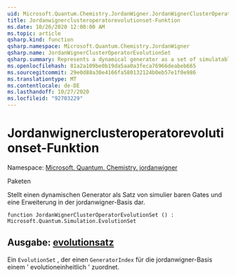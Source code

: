 ```yaml
---
uid: Microsoft.Quantum.Chemistry.JordanWigner.JordanWignerClusterOperatorEvolutionSet
title: Jordanwignerclusteroperatorevolutionset-Funktion
ms.date: 10/26/2020 12:00:00 AM
ms.topic: article
qsharp.kind: function
qsharp.namespace: Microsoft.Quantum.Chemistry.JordanWigner
qsharp.name: JordanWignerClusterOperatorEvolutionSet
qsharp.summary: Represents a dynamical generator as a set of simulatable gates and an expansion in the JordanWigner basis.
ms.openlocfilehash: 81a2a109be0b19da5aa0a3feca76966deabeb665
ms.sourcegitcommit: 29e0d88a30e4166fa580132124b0eb57e1f0e986
ms.translationtype: MT
ms.contentlocale: de-DE
ms.lasthandoff: 10/27/2020
ms.locfileid: "92703229"
---
```

# <a name="jordanwignerclusteroperatorevolutionset-function"></a>Jordanwignerclusteroperatorevolutionset-Funktion

Namespace: [Microsoft. Quantum. Chemistry. jordanwigner](xref:Microsoft.Quantum.Chemistry.JordanWigner)

Paketen [](https://nuget.org/packages/)


Stellt einen dynamischen Generator als Satz von simulier baren Gates und eine Erweiterung in der jordanwigner-Basis dar.

```qsharp
function JordanWignerClusterOperatorEvolutionSet () : Microsoft.Quantum.Simulation.EvolutionSet
```


## <a name="output--evolutionset"></a>Ausgabe: [evolutionsatz](xref:Microsoft.Quantum.Simulation.EvolutionSet)

Ein `EvolutionSet` , der einen `GeneratorIndex` für die jordanwigner-Basis einem ' evolutioneinheitlich ' zuordnet.